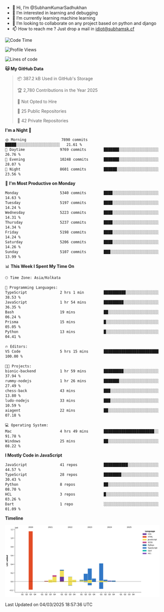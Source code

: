 - 👋 Hi, I’m @SubhamKumarSadhukhan
- 👀 I’m interested in learning and debugging
- 🌱 I’m currently learning machine learning
- 💞️ I’m looking to collaborate on any project based on python and django
- 📫 How to reach me ?
      Just drop a mail in idiot@subhamsk.cf

<!---
SubhamKumarSadhukhan/SubhamKumarSadhukhan is a ✨ special ✨ repository because its `README.md` (this file) appears on your GitHub profile.
You can click the Preview link to take a look at your changes.
--->


<!--START_SECTION:waka-->
![Code Time](http://img.shields.io/badge/Code%20Time-2%2C770%20hrs%205%20mins-blue)

![Profile Views](http://img.shields.io/badge/Profile%20Views-2-blue)

![Lines of code](https://img.shields.io/badge/From%20Hello%20World%20I%27ve%20Written-2.8%20million%20lines%20of%20code-blue)

**🐱 My GitHub Data** 

> 📦 387.2 kB Used in GitHub's Storage 
 > 
> 🏆 2,780 Contributions in the Year 2025
 > 
> 🚫 Not Opted to Hire
 > 
> 📜 25 Public Repositories 
 > 
> 🔑 42 Private Repositories 
 > 
**I'm a Night 🦉** 

```text
🌞 Morning                7890 commits        █████░░░░░░░░░░░░░░░░░░░░   21.61 % 
🌆 Daytime                9769 commits        ███████░░░░░░░░░░░░░░░░░░   26.76 % 
🌃 Evening                10248 commits       ███████░░░░░░░░░░░░░░░░░░   28.07 % 
🌙 Night                  8601 commits        ██████░░░░░░░░░░░░░░░░░░░   23.56 % 
```
📅 **I'm Most Productive on Monday** 

```text
Monday                   5340 commits        ████░░░░░░░░░░░░░░░░░░░░░   14.63 % 
Tuesday                  5197 commits        ████░░░░░░░░░░░░░░░░░░░░░   14.24 % 
Wednesday                5223 commits        ████░░░░░░░░░░░░░░░░░░░░░   14.31 % 
Thursday                 5237 commits        ████░░░░░░░░░░░░░░░░░░░░░   14.34 % 
Friday                   5198 commits        ████░░░░░░░░░░░░░░░░░░░░░   14.24 % 
Saturday                 5206 commits        ████░░░░░░░░░░░░░░░░░░░░░   14.26 % 
Sunday                   5107 commits        ███░░░░░░░░░░░░░░░░░░░░░░   13.99 % 
```


📊 **This Week I Spent My Time On** 

```text
🕑︎ Time Zone: Asia/Kolkata

💬 Programming Languages: 
TypeScript               2 hrs 1 min         ██████████░░░░░░░░░░░░░░░   38.53 % 
JavaScript               1 hr 54 mins        █████████░░░░░░░░░░░░░░░░   36.35 % 
Bash                     19 mins             ██░░░░░░░░░░░░░░░░░░░░░░░   06.24 % 
Prisma                   15 mins             █░░░░░░░░░░░░░░░░░░░░░░░░   05.05 % 
Python                   13 mins             █░░░░░░░░░░░░░░░░░░░░░░░░   04.41 % 

🔥 Editors: 
VS Code                  5 hrs 15 mins       █████████████████████████   100.00 % 

🐱‍💻 Projects: 
bionic-backend           1 hr 59 mins        █████████░░░░░░░░░░░░░░░░   37.94 % 
rummy-nodejs             1 hr 26 mins        ███████░░░░░░░░░░░░░░░░░░   27.49 % 
chess-back               43 mins             ███░░░░░░░░░░░░░░░░░░░░░░   13.80 % 
ludo-nodejs              33 mins             ███░░░░░░░░░░░░░░░░░░░░░░   10.59 % 
aiagent                  22 mins             ██░░░░░░░░░░░░░░░░░░░░░░░   07.18 % 

💻 Operating System: 
Mac                      4 hrs 49 mins       ███████████████████████░░   91.78 % 
Windows                  25 mins             ██░░░░░░░░░░░░░░░░░░░░░░░   08.22 % 
```

**I Mostly Code in JavaScript** 

```text
JavaScript               41 repos            ███████████░░░░░░░░░░░░░░   44.57 % 
TypeScript               28 repos            ████████░░░░░░░░░░░░░░░░░   30.43 % 
Python                   8 repos             ██░░░░░░░░░░░░░░░░░░░░░░░   08.70 % 
HCL                      3 repos             █░░░░░░░░░░░░░░░░░░░░░░░░   03.26 % 
Dart                     1 repo              ░░░░░░░░░░░░░░░░░░░░░░░░░   01.09 % 
```



**Timeline**

![Lines of Code chart](https://raw.githubusercontent.com/SubhamKumarSadhukhan/SubhamKumarSadhukhan/main/assets/bar_graph.png)


 Last Updated on 04/03/2025 18:57:36 UTC
<!--END_SECTION:waka-->
